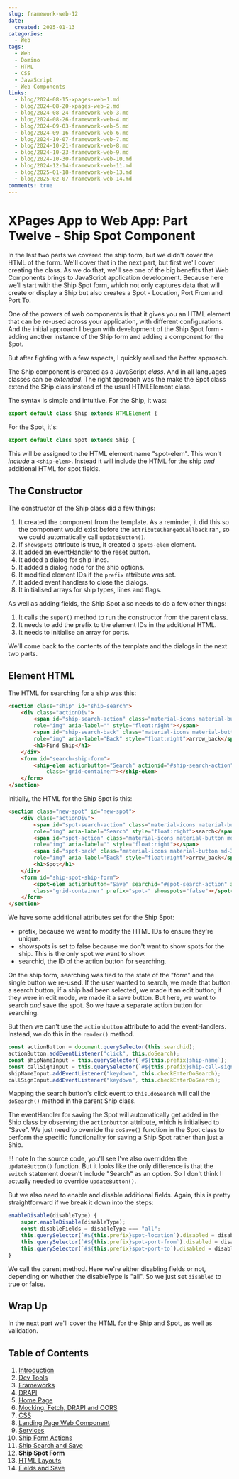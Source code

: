 ```yaml
---
slug: framework-web-12
date: 
  created: 2025-01-13
categories:
  - Web
tags: 
  - Web
  - Domino
  - HTML
  - CSS
  - JavaScript
  - Web Components
links: 
  - blog/2024-08-15-xpages-web-1.md
  - blog/2024-08-20-xpages-web-2.md
  - blog/2024-08-24-framework-web-3.md
  - blog/2024-08-26-framework-web-4.md
  - blog/2024-09-03-framework-web-5.md
  - blog/2024-09-16-framework-web-6.md
  - blog/2024-10-07-framework-web-7.md
  - blog/2024-10-21-framework-web-8.md
  - blog/2024-10-23-framework-web-9.md
  - blog/2024-10-30-framework-web-10.md
  - blog/2024-12-14-framework-web-11.md
  - blog/2025-01-18-framework-web-13.md
  - blog/2025-02-07-framework-web-14.md
comments: true
---
```

# XPages App to Web App: Part Twelve - Ship Spot Component

In the last two parts we covered the ship form, but we didn't cover the HTML of the form. We'll cover that in the next part, but first we'll cover creating the class. As we do that, we'll see one of the big benefits that Web Components brings to JavaScript application development. Because here we'll start with the Ship Spot form, which not only captures data that will create or display a Ship but also creates a Spot - Location, Port From and Port To.

<!-- more -->

One of the powers of web components is that it gives you an HTML element that can be re-used across your application, with different configurations. And the initial approach I began with development of the Ship Spot form - adding another instance of the Ship form and adding a component for the Spot.

But after fighting with a few aspects, I quickly realised the *better* approach.

The Ship component is created as a JavaScript *class*. And in all languages classes can be *extended*. The right approach was the make the Spot class extend the Ship class instead of the usual HTMLElement class.

The syntax is simple and intuitive. For the Ship, it was:

``` js
export default class Ship extends HTMLElement {
```

For the Spot, it's:

```js
export default class Spot extends Ship {
```

This will be assigned to the HTML element name "spot-elem". This won't *include* a `<ship-elem>`. Instead it will include the HTML for the ship *and* additional HTML for spot fields.

## The Constructor

The constructor of the Ship class did a few things:

1. It created the component from the template. As a reminder, it did this so the component would exist before the `attributeChangedCallback` ran, so we could automatically call `updateButton()`.
1. If `showspots` attribute is true, it created a `spots-elem` element.
1. It added an eventHandler to the reset button.
1. It added a dialog for ship lines.
1. It added a dialog node for the ship options.
1. It modified element IDs if the `prefix` attribute was set.
1. It added event handlers to close the dialogs.
1. It initialised arrays for ship types, lines and flags.

As well as adding fields, the Ship Spot also needs to do a few other things:

1. It calls the `super()` method to run the constructor from the parent class.
1. It needs to add the prefix to the element IDs in the additional HTML.
1. It needs to initialise an array for ports.

We'll come back to the contents of the template and the dialogs in the next two parts.

## Element HTML

The HTML for searching for a ship was this:

``` html
<section class="ship" id="ship-search">
    <div class="actionDiv">
        <span id="ship-search-action" class="material-icons material-button md-32" title=""
        role="img" aria-label="" style="float:right"></span>
        <span id="ship-search-back" class="material-icons material-button md-32" title="Back"
        role="img" aria-label="Back" style="float:right">arrow_back</span>
        <h1>Find Ship</h1>
    </div>
    <form id="search-ship-form">
        <ship-elem actionbutton="Search" actionid="#ship-search-action"
            class="grid-container"></ship-elem>
    </form>
</section>
```

Initially, the HTML for the Ship Spot is this:

``` html
<section class="new-spot" id="new-spot">
    <div class="actionDiv">
        <span id="spot-search-action" class="material-icons material-button md-32" title="Search"
        role="img" aria-label="Search" style="float:right">search</span>
        <span id="spot-action" class="material-icons material-button md-32" title=""
        role="img" aria-label="" style="float:right"></span>
        <span id="spot-back" class="material-icons material-button md-32" title="Back"
        role="img" aria-label="Back" style="float:right">arrow_back</span>
        <h1>Spot</h1>
    </div>
    <form id="ship-spot-ship-form">
        <spot-elem actionbutton="Save" searchid="#spot-search-action" actionid="#spot-action" 
        class="grid-container" prefix="spot-" showspots="false"></spot-elem>
    </form>
</section>
```

We have some additional attributes set for the Ship Spot:

- prefix, because we want to modify the HTML IDs to ensure they're unique.
- showspots is set to false because we don't want to show spots for the ship. This is the only spot we want to show.
- searchid, the ID of the action button for searching.

On the ship form, searching was tied to the state of the "form" and the single button we re-used. If the user wanted to search, we made that button a search button; if a ship had been selected, we made it an edit button; if they were in edit mode, we made it a save button. But here, we want to search *and* save the spot. So we have a separate action button for searching.

But then we can't use the `actionbutton` attribute to add the eventHandlers. Instead, we do this in the `render()` method.

``` js
const actionButton = document.querySelector(this.searchid);
actionButton.addEventListener("click", this.doSearch);
const shipNameInput = this.querySelector(`#${this.prefix}ship-name`);
const callSignInput = this.querySelector(`#${this.prefix}ship-call-sign`);
shipNameInput.addEventListener("keydown", this.checkEnterDoSearch);
callSignInput.addEventListener("keydown", this.checkEnterDoSearch);
```

Mapping the search button's click event to `this.doSearch` will call the `doSearch()` method in the parent Ship class.

The eventHandler for saving the Spot will automatically get added in the Ship class by observing the `actionbutton` attribute, which is initialised to "Save". We just need to override the `doSave()` function in the Spot class to perform the specific functionality for saving a Ship Spot rather than just a Ship.

!!! note
    In the source code, you'll see I've also overridden the `updateButton()` function. But it looks like the only difference is that the `switch` statement doesn't include "Search" as an option. So I don't think I actually needed to override `updateButton()`.

But we also need to enable and disable additional fields. Again, this is pretty straightforward if we break it down into the steps:

``` js
enableDisable(disableType) {
    super.enableDisable(disableType);
    const disableFields = disableType === "all";
    this.querySelector(`#${this.prefix}spot-location`).disabled = disableFields;
    this.querySelector(`#${this.prefix}spot-port-from`).disabled = disableFields;
    this.querySelector(`#${this.prefix}spot-port-to`).disabled = disableFields;
}
```

We call the parent method. Here we're either disabling fields or not, depending on whether the disableType is "all". So we just set `disabled` to true or false.

## Wrap Up

In the next part we'll cover the HTML for the Ship and Spot, as well as validation.

## Table of Contents

1. [Introduction](./2024-08-15-xpages-web-1.md)
1. [Dev Tools](./2024-08-20-xpages-web-2.md)
1. [Frameworks](./2024-08-24-framework-web-3.md)
1. [DRAPI](./2024-08-26-framework-web-4.md)
1. [Home Page](./2024-09-03-framework-web-5.md)
1. [Mocking, Fetch, DRAPI and CORS](./2024-09-16-framework-web-6.md)
1. [CSS](./2024-10-07-framework-web-7.md)
1. [Landing Page Web Component](./2024-10-21-framework-web-8.md)
1. [Services](./2024-10-23-framework-web-9.md)
1. [Ship Form Actions](./2024-10-30-framework-web-10.md)
1. [Ship Search and Save](./2024-12-14-framework-web-11.md)
1. **Ship Spot Form**
1. [HTML Layouts](./2025-01-18-framework-web-13.md)
1. [Fields and Save](./2025-02-07-framework-web-14.md)